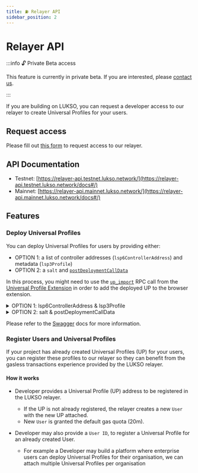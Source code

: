 ```yaml
---
title: ⛽️ Relayer API
sidebar_position: 2
---
```


# Relayer API

:::info 🔓 Private Beta access

This feature is currently in private beta. If you are interested, please [contact us](https://forms.gle/rhWA25m3jjuPNPva9).

:::

If you are building on LUKSO, you can request a developer access to our relayer to create Universal Profiles for your users.

## Request access

Please fill out [this form](https://forms.gle/rhWA25m3jjuPNPva9) to request access to our relayer.

## API Documentation

- Testnet: [https://relayer-api.testnet.lukso.network/](https://relayer-api.testnet.lukso.network/docs#/)
- Mainnet: [https://relayer-api.mainnet.lukso.network/](https://relayer-api.mainnet.lukso.network/docs#/)

## Features

### Deploy Universal Profiles

You can deploy Universal Profiles for users by providing either:

- OPTION 1: a list of controller addresses (`lsp6ControllerAddress`) and metadata (`lsp3Profile`)
- OPTION 2: a `salt` and [`postDeploymentCallData`](../../learn/universal-profile/advanced-guides/deploy-up-with-lsp23#create-the-universal-profile-initialization-calldata)

In this process, you might need to use the [`up_import`](../../tools/services/rpc-api.md#up_import) RPC call from the [Universal Profile Extension](/install-up-browser-extension) in order to add the deployed UP to the browser extension.

<details>
  <summary>OPTION 1: lsp6ControllerAddress & lsp3Profile</summary>

```javascript title="lsp6ControllerAddress: LSP6 controller addresses to set on the deployed Universal Profile with default controller permissions."
lsp6ControllerAddress: ['0x9d9b6B38049263d3bCE80fcA3314d9CbF00C9E9D'];
```

```javascript title="lsp3Profile: LSP3 metadata to set on the deployed universal profile. Needs to be passed as a VerifiableURI-encoded value."
lsp3Profile: '0x6f357c6a3e2e3b435dd1ee4b8a2435722ee5533ea3f6cf6cb44c7fc278ac57ea1480295e697066733a2f2f516d5861714d67646971664b7931384373574768534a4c62626136316f6676666857387175506e6e6a6e76625966';
```

```javascript title="💁‍♀️ How to create a VerifiableURI-encoded value from a JSON:"
// My custom JSON file
const json = JSON.stringify({
    myProperty: 'is a string',
    anotherProperty: {
        sdfsdf: 123456
    }
})

const verfiableUriIdentifier = '0x0000'

// Get the bytes4 representation of the verification method
const verificationMethod = web3.utils.keccak256('keccak256(utf8)').substr(0, 10)
> '0x6f357c6a'

// Get the hash of the JSON file (verification data)
const verificationData = web3.utils.keccak256(json)
> '0x820464ddfac1bec070cc14a8daf04129871d458f2ca94368aae8391311af6361'

// Get the verification data length and padd it as 2 bytes
const verificationDataLength = web3.utils.padLeft(web3.utils.numberToHex((verificationData.substring(2).length) / 2), 4);
> 0x0020

// store the JSON anywhere and encode the URL
const url = web3.utils.utf8ToHex('ifps://QmYr1VJLwerg6pEoscdhVGugo39pa6rycEZLjtRPDfW84UAx')
> '0x696670733a2f2f516d597231564a4c776572673670456f73636468564775676f3339706136727963455a4c6a7452504466573834554178'


// final result (to be stored on chain)
const VerfiableURI =  verfiableUriIdentifier + verificationMethod.substring(2) + verificationDatalength.substring(2) + verificationData.substring(2) + url.substring(2)
                      ^                        ^                                 ^                                     ^                               ^
                      0000                     6f357c6a                          0020                                  820464ddfac1be...               696670733a2f2...

// structure of the VerifiableURI
0x0000 + 6f357c6a +       0020 +                    820464ddfac1bec070cc14a8daf04129871d458f2ca94368aae8391311af6361 + 696670733a2f2f516d597231564a4c776572673670456f73636468564775676f3339706136727963455a4c6a7452504466573834554178
  ^      ^                ^                         ^                                                                  ^
  0000   keccak256(utf8)  verificationDatalength    verificationData                                                   encoded URL

// example value
0x00006f357c6a0020820464ddfac1bec070cc14a8daf04129871d458f2ca94368aae8391311af6361696670733a2f2f516d597231564a4c776572673670456f73636468564775676f3339706136727963455a4c6a7452504466573834554178
```

ℹ️ More info on [`VerifiableURI`](https://github.com/lukso-network/LIPs/blob/main/LSPs/LSP-2-ERC725YJSONSchema.md#verifiableuri)

</details>

<details>
  <summary>OPTION 2: salt & postDeploymentCallData</summary>

**Why is it useful to deploy UP to pass salt and postDeploymentCallData?**

To be able to deploy a UP on the same address across different chains.

**How to generate each parameter?**

```javascript title="salt: A 32 bytes salt used to compute the deployment address of the contract."
const salt = '0x' + crypto.randomBytes(32).toString('hex');
```

```javascript title="postDeploymentCallData: Calldata which will be executed on the ERC725Account contract after deployment. Should contain the encoded setDataBatch transaction to set the initial permissions and LSP3 Profile Data"

generatePostDeploymentCallData(
    lsp6Controllers: string[],
    lsp3Profile?: string,
  ) {
    const permissionData: {
      keyName: string;
      dynamicKeyParts?: string;
      value: string[] | string;
    }[] = [
      {
        keyName: 'AddressPermissions[]',
        value: lsp6Controllers,
      },
    ];

    for (const controller of lsp6Controllers) {
      permissionData.push({
        keyName: 'AddressPermissions:Permissions:<address>',
        dynamicKeyParts: controller,
        value: ERC725.encodePermissions(DEFAULT_CONTROLLER_PERMISSIONS),
      });
    }

    const erc725js = new ERC725(LSP6Schema);
    const { keys, values } = erc725js.encodeData(permissionData);

    if (lsp3Profile) {
      keys.push(ERC725YDataKeys.LSP3.LSP3Profile);
      values.push(lsp3Profile);
    }

    const postDeploymentCallData = ethers.utils.defaultAbiCoder.encode(
      ['bytes32[]', 'bytes[]'],
      [keys, values],
    );

    return postDeploymentCallData;
  }
```

</details>

Please refer to the [Swagger](https://relayer-api.testnet.lukso.network/docs#/External%20Api%20Endpoints/UniversalProfileController_deployUniversalProfile) docs for more information.

### Register Users and Universal Profiles

If your project has already created Universal Profiles (UP) for your users, you can register these profiles to our relayer so they can benefit from the gasless transactions experience provided by the LUKSO relayer.

#### How it works

- Developer provides a Universal Profile (UP) address to be registered in the LUKSO relayer.

  - If the UP is not already registered, the relayer creates a new `User` with the new UP attached.
  - New `User` is granted the default gas quota (20m).

- Developer may also provide a `User ID`, to register a Universal Profile for an already created User.
  - For example a Developer may build a platform where enterprise users can deploy Universal Profiles for their organisation, we can attach multiple Universal Profiles per organisation
